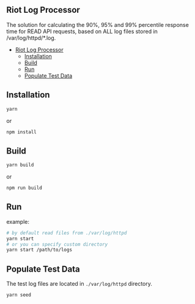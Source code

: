 ## Riot Log Processor

The solution for calculating the 90%, 95% and 99% percentile response time for READ API requests, based on ALL log files stored in /var/log/httpd/\*.log.

- [Riot Log Processor](#riot-log-processor)
  - [Installation](#installation)
  - [Build](#build)
  - [Run](#run)
  - [Populate Test Data](#populate-test-data)

## Installation

```bash
yarn
```

or

```bash
npm install
```

## Build

```bash
yarn build
```

or

```bash
npm run build
```

## Run

example:

```bash
# by default read files from ./var/log/httpd
yarn start
# or you can specify custom directory
yarn start /path/to/logs
```

## Populate Test Data

The test log files are located in `./var/log/httpd` directory.

```bash
yarn seed
```
